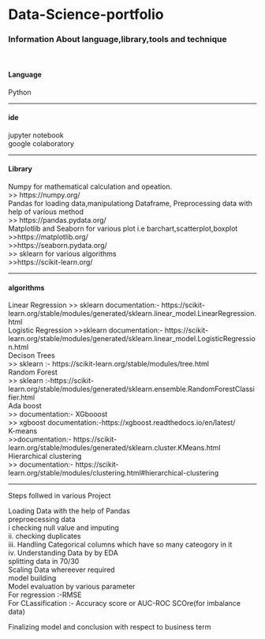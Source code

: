 # Data-Science-portfolio
<h3>Information About language,library,tools and technique </h3> <br>

<h4>Language</h4> Python <br>
<hr>
<h4>ide</h4>
jupyter notebook <br>
google colaboratory<br>
<hr>
<h4>Library</h4> 
Numpy for mathematical calculation and opeation. <br>
>> https://numpy.org/ <br> 
Pandas for loading data,manipulationg Dataframe, Preprocessing data with help of various method <br>
>> https://pandas.pydata.org/ <br>
Matplotlib and Seaborn for various plot i.e barchart,scatterplot,boxplot <br>
>>https://matplotlib.org/ <br>
>>https://seaborn.pydata.org/ <br>
>> sklearn for various algorithms <br>
>>https://scikit-learn.org/
<hr>
<h4> algorithms </h4>
Linear Regression 
>> sklearn documentation:- https://scikit-learn.org/stable/modules/generated/sklearn.linear_model.LinearRegression.html <br>
Logistic Regression
>>sklearn documentation:- https://scikit-learn.org/stable/modules/generated/sklearn.linear_model.LogisticRegression.html <br>
Decison Trees  <br>
>> sklearn :- https://scikit-learn.org/stable/modules/tree.html <br>
Random Forest <br>
>> sklearn :-https://scikit-learn.org/stable/modules/generated/sklearn.ensemble.RandomForestClassifier.html <br>
Ada boost <br>
>> documentation:-
XGbooost <br>
>> xgboost documentation:-https://xgboost.readthedocs.io/en/latest/ <br>
K-means <br>
>>documentation:- https://scikit-learn.org/stable/modules/generated/sklearn.cluster.KMeans.html <br>
Hierarchical clustering <br>
>> documentation:- https://scikit-learn.org/stable/modules/clustering.html#hierarchical-clustering <br>
<hr>            

Steps follwed in various Project <br>
 
 
Loading Data with the  help of Pandas <br>
preproecessing data <br>
    i checking null value and imputing <br>
    ii. checking duplicates <br>
    iii. Handling Categorical columns which have so many cateogory in it <br>
    iv. Understanding Data by by EDA <br>
 splitting data in 70/30 <br>
 Scaling Data whereever required <br>
 model building <br>
 Model evaluation by various parameter <br> 
 For regression :-RMSE <br>
 For CLassification :- Accuracy score or AUC-ROC SCOre(for imbalance data) <br>
 
 Finalizing model and conclusion with respect to business term <br>
